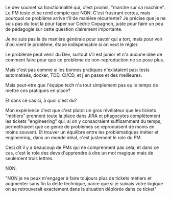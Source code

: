 Le dev soumet sa fonctionnalité qui, c'est promis, "marche sur sa machine".
Le PM teste et se rend compte que NON.
C'est frustrant certes, mais pourquoi ce problème arrive t'il de manière récurrente?
Je précise que je ne suis pas du tout là pour taper sur Cédric Copagnon, juste pour faire un peu de pédagogie sur cette question clairement importante.

Je ne suis pas là de manière générale pour savoir qui a tort, mais pour voir d'où vient le problème, étape indispensable si on veut le régler.

Le problème peut venir du Dev, surtout s'il est junior et n'a aucune idée de comment faire pour que ce problème de non-reproduction ne se pose plus.

Mais c'est pas comme si les bonnes pratiques n'existaient pas: tests automatisés, docker, TDD, CI/CD, et j'en passe et des meilleures.

Mais peut-etre que l'équipe tech n'a tout simplement pas eu le temps de mettre ces pratiques en place?

Et dans ce cas ci, à quoi c'est du?

Mon expérience c'est que c'est plutot un gros révélateur que les tickets "métiers" prennent toute la place dans JIRA et phagocytes complètement les tickets "engineering" qui, si on y consacraient suffisamment du temps, permettraient que ce genre de problèmes se reproduisent de moins en moins souvent.
Et trouver un équilibre entre les problématiques métier et engineering, dans un monde idéal, c'est justement le role du PM.

Ceci dit il y a beaucoup de PMs qui ne comprennent pas cela, et dans ce cas, c'est le role des devs d'apprendre à dire un mot magique mais de seulement trois lettres.

NON.

"NON je ne peux m'engager à faire toujours plus de tickets métiers et augmenter sans fin la dette technique, parce que si je suivais votre logique on se retrouverait exactement dans la situation déplorée dans ce ticket"